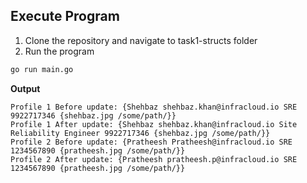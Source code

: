 ## Execute Program
1. Clone the repository and navigate to task1-structs folder
2. Run the program
```sh
go run main.go
```
**Output**
```
Profile 1 Before update: {Shehbaz shehbaz.khan@infracloud.io SRE 9922717346 {shehbaz.jpg /some/path/}}
Profile 1 After update: {Shehbaz shehbaz.khan@infracloud.io Site Reliability Engineer 9922717346 {shehbaz.jpg /some/path/}}
Profile 2 Before update: {Pratheesh Pratheesh@infracloud.io SRE 1234567890 {pratheesh.jpg /some/path/}}
Profile 2 After update: {Pratheesh pratheesh.p@infracloud.io SRE 1234567890 {pratheesh.jpg /some/path/}}
```
